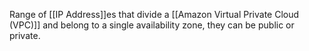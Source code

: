 Range of [[IP Address]]es that divide a [[Amazon Virtual Private Cloud (VPC)]] and belong to a single availability zone, they can be public or private.